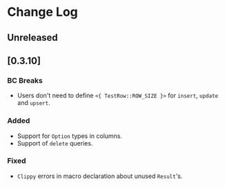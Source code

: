 Change Log
==========

## Unreleased

## [0.3.10]

### BC Breaks

- Users don't need to define `<{ TestRow::ROW_SIZE }>` for `insert`, `update` and `upsert`.

### Added

- Support for `Option` types in columns.
- Support of `delete` queries.

### Fixed

- `Clippy` errors in macro declaration about unused `Result`'s.
